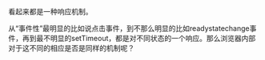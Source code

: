 看起来都是一种响应机制。

从“事件性”最明显的比如说点击事件，到不那么明显的比如readystatechange事件，再到最不明显的setTimeout，都是对不同状态的一个响应。那么浏览器内部对于这不同的相应是否是同样的机制呢？